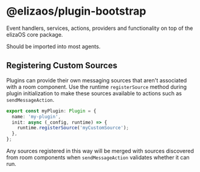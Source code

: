 # @elizaos/plugin-bootstrap

Event handlers, services, actions, providers and functionality on top of the elizaOS core package.

Should be imported into most agents.

## Registering Custom Sources

Plugins can provide their own messaging sources that aren't associated with a room component. Use the runtime `registerSource` method during plugin initialization to make these sources available to actions such as `sendMessageAction`.

```ts
export const myPlugin: Plugin = {
  name: 'my-plugin',
  init: async (_config, runtime) => {
    runtime.registerSource('myCustomSource');
  },
};
```

Any sources registered in this way will be merged with sources discovered from room components when `sendMessageAction` validates whether it can run.
